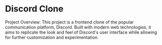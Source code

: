 # Discord Clone
 Project Overview:  This project is a frontend clone of the popular communication platform, Discord. Built with modern web technologies, it aims to replicate the look and feel of Discord's user interface while allowing for further customization and experimentation.
